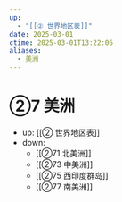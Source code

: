 ```yaml
---
up:
  - "[[② 世界地区表]]"
date: 2025-03-01
ctime: 2025-03-01T13:22:06
aliases:
  - 美洲
---
```


# ②7 美洲

- up: [[② 世界地区表]]
- down:	
	- [[②71 北美洲]]
	- [[②73 中美洲]]
	- [[②75 西印度群岛]]
	- [[②77 南美洲]]
	
